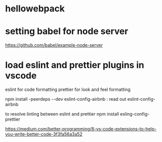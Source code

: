 # hellowebpack

# setting babel for node server
https://github.com/babel/example-node-server

# load eslint and prettier plugins in vscode
eslint for code formatting 
prettier for look and feel formatting

npm install -peerdeps --dev eslint-config-airbnb  :  read out eslint-config-airbnb

to resolve linting between eslint and prettier
npm install esling-config-prettier

https://medium.com/better-programming/8-vs-code-extensions-to-help-you-write-better-code-3f3fa56a3a52

